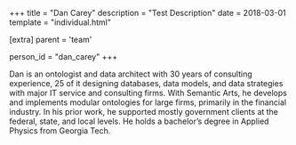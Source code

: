 +++
title = "Dan Carey"
description = "Test Description"
date = 2018-03-01
template = "individual.html"

[extra]
  parent = 'team'

  person_id = "dan_carey"
+++

Dan is an ontologist and data architect with 30 years of consulting experience, 25 of it designing databases, data models, and data strategies with major IT service and consulting firms. With Semantic Arts, he develops and implements modular ontologies for large firms, primarily in the financial industry. In his prior work, he supported mostly government clients at the federal, state, and local levels. He holds a bachelor’s degree in Applied Physics from Georgia Tech.
